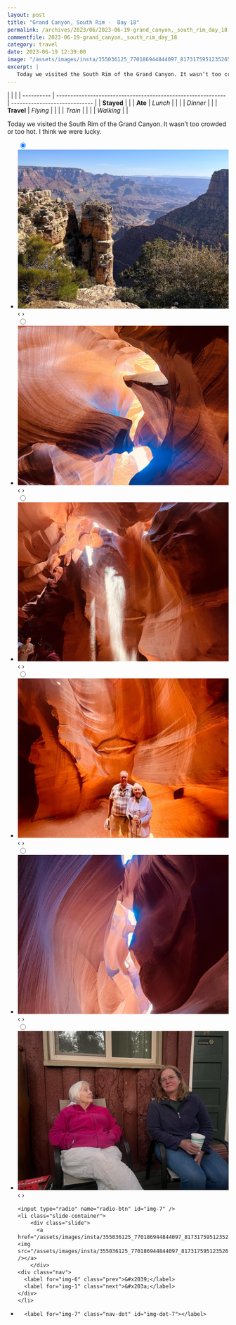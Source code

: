 ```yaml
---
layout: post
title: "Grand Canyon, South Rim -  Day 18"
permalink: /archives/2023/06/2023-06-19-grand_canyon,_south_rim_day_18.html
commentfile: 2023-06-19-grand_canyon,_south_rim_day_18
category: travel
date: 2023-06-19 12:39:00
image: "/assets/images/insta/355036125_770186944844097_8173175951235265435_n_18026734648539548.jpg"
excerpt: |
   Today we visited the South Rim of the Grand Canyon. It wasn’t too crowded or too hot. I think we were lucky.
---
```


|            |                                                              |
| ---------- | ------------------------------------------------------------ | ----------------------------- |
| **Stayed** |  |
| **Ate**    | _Lunch_                                                      |          |
|            | _Dinner_                                                     |          |
| **Travel** | _Flying_                                                     |          |
|            | _Train_                                                      |          |
|            | _Walking_                                                    |          |


 Today we visited the South Rim of the Grand Canyon. It wasn’t too crowded or too hot. I think we were lucky.


<ul class="slides">
    <input type="radio" name="radio-btn" id="img-1" checked="checked" />
    <li class="slide-container">
        <div class="slide">
          <a href="/assets/images/insta/355137258_181593107931800_4767284796707567978_n_18225876421168424.jpg"><img src="/assets/images/insta/355137258_181593107931800_4767284796707567978_n_18225876421168424.jpg" /></a>
        </div>
    <div class="nav">
      <label for="img-7" class="prev">&#x2039;</label>
      <label for="img-2" class="next">&#x203a;</label>
    </div>
    </li>
        <input type="radio" name="radio-btn" id="img-2"  />
    <li class="slide-container">
        <div class="slide">
          <a href="/assets/images/insta/354565967_528242776054310_8074563975144151556_n_18068502727380781.jpg"><img src="/assets/images/insta/354565967_528242776054310_8074563975144151556_n_18068502727380781.jpg" /></a>
        </div>
    <div class="nav">
      <label for="img-1" class="prev">&#x2039;</label>
      <label for="img-3" class="next">&#x203a;</label>
    </div>
    </li>
        <input type="radio" name="radio-btn" id="img-3"  />
    <li class="slide-container">
        <div class="slide">
          <a href="/assets/images/insta/354557968_993410631674927_6951360861508122048_n_18008807206682676.jpg"><img src="/assets/images/insta/354557968_993410631674927_6951360861508122048_n_18008807206682676.jpg" /></a>
        </div>
    <div class="nav">
      <label for="img-2" class="prev">&#x2039;</label>
      <label for="img-4" class="next">&#x203a;</label>
    </div>
    </li>
        <input type="radio" name="radio-btn" id="img-4"  />
    <li class="slide-container">
        <div class="slide">
          <a href="/assets/images/insta/355170015_1203243573683312_2266664988266946699_n_18024756235502629.jpg"><img src="/assets/images/insta/355170015_1203243573683312_2266664988266946699_n_18024756235502629.jpg" /></a>
        </div>
    <div class="nav">
      <label for="img-3" class="prev">&#x2039;</label>
      <label for="img-5" class="next">&#x203a;</label>
    </div>
    </li>
        <input type="radio" name="radio-btn" id="img-5"  />
    <li class="slide-container">
        <div class="slide">
          <a href="/assets/images/insta/354725407_801840558177265_8749865534009333192_n_17981566637325548.jpg"><img src="/assets/images/insta/354725407_801840558177265_8749865534009333192_n_17981566637325548.jpg" /></a>
        </div>
    <div class="nav">
      <label for="img-4" class="prev">&#x2039;</label>
      <label for="img-6" class="next">&#x203a;</label>
    </div>
    </li>
        <input type="radio" name="radio-btn" id="img-6"  />
    <li class="slide-container">
        <div class="slide">
          <a href="/assets/images/insta/355170015_753002073182902_55265667129254758_n_18004580209833678.jpg"><img src="/assets/images/insta/355170015_753002073182902_55265667129254758_n_18004580209833678.jpg" /></a>
        </div>
    <div class="nav">
      <label for="img-5" class="prev">&#x2039;</label>
      <label for="img-7" class="next">&#x203a;</label>
    </div>
    </li>
    
    <input type="radio" name="radio-btn" id="img-7" />
    <li class="slide-container">
        <div class="slide">
          <a href="/assets/images/insta/355036125_770186944844097_8173175951235265435_n_18026734648539548.jpg"><img src="/assets/images/insta/355036125_770186944844097_8173175951235265435_n_18026734648539548.jpg" /></a>
        </div>
    <div class="nav">
      <label for="img-6" class="prev">&#x2039;</label>
      <label for="img-1" class="next">&#x203a;</label>
    </div>
    </li>
                
<li class="nav-dots">
      <label for="img-1" class="nav-dot" id="img-dot-1"></label>
      <label for="img-2" class="nav-dot" id="img-dot-2"></label>
      <label for="img-3" class="nav-dot" id="img-dot-3"></label>
      <label for="img-4" class="nav-dot" id="img-dot-4"></label>
      <label for="img-5" class="nav-dot" id="img-dot-5"></label>
      <label for="img-6" class="nav-dot" id="img-dot-6"></label>

      <label for="img-7" class="nav-dot" id="img-dot-7"></label>

</li>
</ul>        
        

        